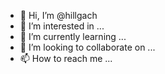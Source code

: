 - 👋 Hi, I’m @hillgach
- 👀 I’m interested in ...
- 🌱 I’m currently learning ...
- 💞️ I’m looking to collaborate on ...
- 📫 How to reach me ...

<!---
hillgach/hillgach is a ✨ special ✨ repository because its `README.md` (this file) appears on your GitHub profile.
You can click the Preview link to take a look at your changes.
--->
